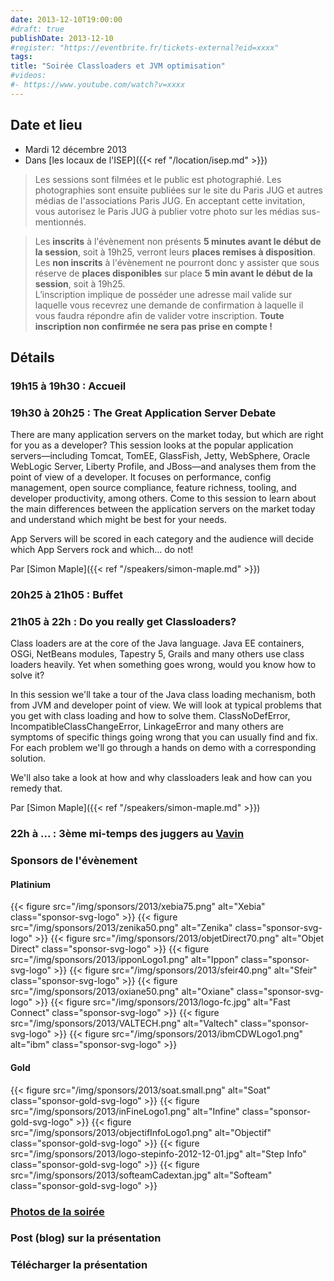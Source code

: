 ```yaml
---
date: 2013-12-10T19:00:00
#draft: true
publishDate: 2013-12-10
#register: "https://eventbrite.fr/tickets-external?eid=xxxx"
tags:
title: "Soirée Classloaders et JVM optimisation"
#videos: 
#- https://www.youtube.com/watch?v=xxxx
---
```


## Date et lieu

* Mardi 12 décembre 2013
* Dans [les locaux de l'ISEP]({{< ref "/location/isep.md" >}})

> Les sessions sont filmées et le public est photographié. Les photographies sont ensuite publiées sur le site du Paris JUG et autres médias de l'associations Paris JUG. En acceptant cette invitation, vous autorisez le Paris JUG à publier votre photo sur les médias sus-mentionnés.

> Les **inscrits** à l'évènement non présents **5 minutes avant le début de la session**, soit à 19h25, verront leurs **places remises à disposition**.  
Les **non inscrits** à l'évènement ne pourront donc y assister que sous réserve de **places disponibles** sur place **5 min avant le début de la session**, soit à 19h25.  
L’inscription implique de posséder une adresse mail valide sur laquelle vous recevrez une demande de confirmation à laquelle il vous faudra répondre afin de valider votre inscription.
**Toute inscription non confirmée ne sera pas prise en compte !**

## Détails

### 19h15 à 19h30 : Accueil

### 19h30 à 20h25 : The Great Application Server Debate

There are many application servers on the market today, but which are right for you as a developer? This session looks at the popular application servers—including Tomcat, TomEE, GlassFish, Jetty, WebSphere, Oracle WebLogic Server, Liberty Profile, and JBoss—and analyses them from the point of view of a developer. It focuses on performance, config management, open source compliance, feature richness, tooling, and developer productivity, among others. Come to this session to learn about the main differences between the application servers on the market today and understand which might be best for your needs.

App Servers will be scored in each category and the audience will decide which App Servers rock and which… do not!


Par [Simon Maple]({{< ref "/speakers/simon-maple.md" >}})

### 20h25 à 21h05 : Buffet

### 21h05 à 22h : Do you really get Classloaders?

Class loaders are at the core of the Java language. Java EE containers, OSGi, NetBeans modules, Tapestry 5, Grails and many others use class loaders heavily. Yet when something goes wrong, would you know how to solve it?

In this session we'll take a tour of the Java class loading mechanism, both from JVM and developer point of view. We will look at typical problems that you get with class loading and how to solve them. ClassNoDefError, IncompatibleClassChangeError, LinkageError and many others are symptoms of specific things going wrong that you can usually find and fix. For each problem we'll go through a hands on demo with a corresponding solution.

We'll also take a look at how and why classloaders leak and how can you remedy that.

Par [Simon Maple]({{< ref "/speakers/simon-maple.md" >}})

### 22h à ... : 3ème mi-temps des juggers au [Vavin](https://maps.google.fr/maps/place?hl=fr&sourceid=navclient-ff&rlz=1B3GGGL_frFR294FR295&um=1&ie=UTF-8&q=restaurant+le+vavin+paris&fb=1&gl=fr&hq=restaurant+le+vavin&hnear=paris&cid=16763854041267710574)

### Sponsors de l'évènement

#### Platinium
{{< figure src="/img/sponsors/2013/xebia75.png" alt="Xebia" class="sponsor-svg-logo" >}}
{{< figure src="/img/sponsors/2013/zenika50.png" alt="Zenika" class="sponsor-svg-logo" >}}
{{< figure src="/img/sponsors/2013/objetDirect70.png" alt="Objet Direct" class="sponsor-svg-logo" >}}
{{< figure src="/img/sponsors/2013/ipponLogo1.png" alt="Ippon" class="sponsor-svg-logo" >}}
{{< figure src="/img/sponsors/2013/sfeir40.png" alt="Sfeir" class="sponsor-svg-logo" >}}
{{< figure src="/img/sponsors/2013/oxiane50.png" alt="Oxiane" class="sponsor-svg-logo" >}}
{{< figure src="/img/sponsors/2013/logo-fc.jpg" alt="Fast Connect" class="sponsor-svg-logo" >}}
{{< figure src="/img/sponsors/2013/VALTECH.png" alt="Valtech" class="sponsor-svg-logo" >}}
{{< figure src="/img/sponsors/2013/ibmCDWLogo1.png" alt="ibm" class="sponsor-svg-logo" >}}

#### Gold
{{< figure src="/img/sponsors/2013/soat.small.png" alt="Soat" class="sponsor-gold-svg-logo" >}}
{{< figure src="/img/sponsors/2013/inFineLogo1.png" alt="Infine" class="sponsor-gold-svg-logo" >}}
{{< figure src="/img/sponsors/2013/objectifInfoLogo1.png" alt="Objectif" class="sponsor-gold-svg-logo" >}}
{{< figure src="/img/sponsors/2013/logo-stepinfo-2012-12-01.jpg" alt="Step Info" class="sponsor-gold-svg-logo" >}}
{{< figure src="/img/sponsors/2013/softeamCadextan.jpg" alt="Softeam" class="sponsor-gold-svg-logo" >}}

### [Photos de la soirée](https://www.flickr.com/photos/23839812@N08/sets/72157638885296984/)

### Post (blog) sur la présentation

### Télécharger la présentation

